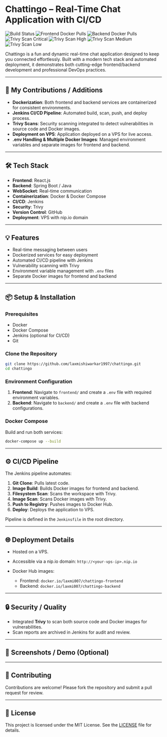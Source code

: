 # Chattingo – Real-Time Chat Application with CI/CD

![Build Status](https://img.shields.io/jenkins/build?jobUrl=http://jenkins.72.60.111.24.nip.io/job/chattingo-pipeline)
![Frontend Docker Pulls](https://img.shields.io/docker/pulls/laxmi007/chattingo-frontend)
![Backend Docker Pulls](https://img.shields.io/docker/pulls/laxmi007/chattingo-backend)
![Trivy Scan Critical](https://img.shields.io/badge/trivy-critical-0-red)
![Trivy Scan High](https://img.shields.io/badge/trivy-high-0-orange)
![Trivy Scan Medium](https://img.shields.io/badge/trivy-medium-0-yellow)
![Trivy Scan Low](https://img.shields.io/badge/trivy-low-0-blue)

Chattingo is a fun and dynamic real-time chat application designed to keep you connected effortlessly. Built with a modern tech stack and automated deployment, it demonstrates both cutting-edge frontend/backend development and professional DevOps practices.

---

## 🚀 My Contributions / Additions

* **Dockerization**: Both frontend and backend services are containerized for consistent environments.
* **Jenkins CI/CD Pipeline**: Automated build, scan, push, and deploy process.
* **Trivy Scans**: Security scanning integrated to detect vulnerabilities in source code and Docker images.
* **Deployment on VPS**: Application deployed on a VPS for live access.
* **.env Handling & Multiple Docker Images**: Managed environment variables and separate images for frontend and backend.

---

## 🛠️ Tech Stack

* **Frontend**: React.js
* **Backend**: Spring Boot / Java
* **WebSocket**: Real-time communication
* **Containerization**: Docker & Docker Compose
* **CI/CD**: Jenkins
* **Security**: Trivy
* **Version Control**: GitHub
* **Deployment**: VPS with nip.io domain

---

## 💡 Features

* Real-time messaging between users
* Dockerized services for easy deployment
* Automated CI/CD pipeline with Jenkins
* Vulnerability scanning with Trivy
* Environment variable management with `.env` files
* Separate Docker images for frontend and backend

---

## 📦 Setup & Installation

### Prerequisites

* Docker
* Docker Compose
* Jenkins (optional for CI/CD)
* Git

### Clone the Repository

```bash
git clone https://github.com/laxmishiwarkar1997/chattingo.git
cd chattingo
```

### Environment Configuration

1. **Frontend**: Navigate to `frontend/` and create a `.env` file with required environment variables.
2. **Backend**: Navigate to `backend/` and create a `.env` file with backend configurations.

### Docker Compose

Build and run both services:

```bash
docker-compose up --build
```

---

## ⚙️ CI/CD Pipeline

The Jenkins pipeline automates:

1. **Git Clone**: Pulls latest code.
2. **Image Build**: Builds Docker images for frontend and backend.
3. **Filesystem Scan**: Scans the workspace with Trivy.
4. **Image Scan**: Scans Docker images with Trivy.
5. **Push to Registry**: Pushes images to Docker Hub.
6. **Deploy**: Deploys the application to VPS.

Pipeline is defined in the `Jenkinsfile` in the root directory.

---

## 🌐 Deployment Details

* Hosted on a VPS.
* Accessible via a nip.io domain: `http://<your-vps-ip>.nip.io`
* Docker Hub images:

  * Frontend: `docker.io/laxmi007/chattingo-frontend`
  * Backend: `docker.io/laxmi007/chattingo-backend`

---

## 🔒 Security / Quality

* Integrated **Trivy** to scan both source code and Docker images for vulnerabilities.
* Scan reports are archived in Jenkins for audit and review.

---

## 📸 Screenshots / Demo (Optional)

<!-- Add screenshots or demo GIFs here -->

---

## 🤝 Contributing

Contributions are welcome! Please fork the repository and submit a pull request for review.

---

## 📄 License

This project is licensed under the MIT License. See the [LICENSE](LICENSE) file for details.
